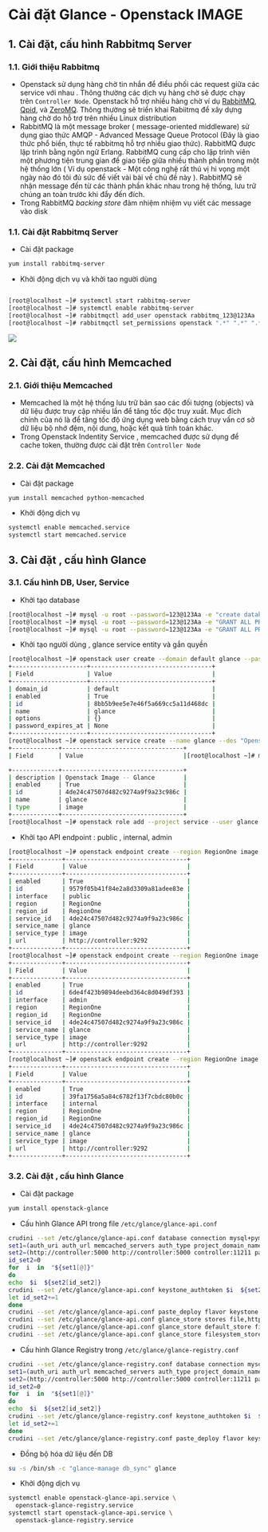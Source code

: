 # Cài đặt Glance - Openstack IMAGE

## 1. Cài đặt, cấu hình  Rabbitmq Server
### 1.1. Giới thiệu Rabbitmq
- Openstack sử dụng hàng chờ tin nhắn để điều phối các request giữa các service với nhau . Thông thường các dịch vụ hàng chờ sẽ được chạy trên `Controller Node`. Openstack hỗ trợ nhiều hàng chờ ví dụ [RabbitMQ](https://www.rabbitmq.com/), [Qpid](https://qpid.apache.org/), và  [ZeroMQ](http://zeromq.org/). Thông thường sẽ triển khai Rabiitmq để xây dựng hàng chờ do hỗ trợ trên nhiều Linux distribution
- RabbitMQ là một message broker ( message-oriented middleware) sử dụng giao thức AMQP - Advanced Message Queue Protocol (Đây là giao thức phổ biến, thực tế rabbitmq hỗ trợ nhiều giao thức). RabbitMQ được lập trình bằng ngôn ngữ Erlang. RabbitMQ cung cấp cho lập trình viên một phương tiện trung gian để giao tiếp giữa nhiều thành phần trong một hệ thống lớn ( Ví dụ openstack - Một công nghệ rất thú vị hi vọng một ngày nào đó tôi đủ sức để viết vài bài về chủ đề này ). RabbitMQ sẽ nhận message đến từ các thành phần khác nhau trong hệ thống, lưu trữ chúng an toàn trước khi đẩy đến đích.
- Trong RabbitMQ _backing store_ đảm nhiệm nhiệm vụ viết các message vào disk 
### 1.1. Cài đặt Rabbitmq Server
- Cài đặt package
```bash
yum install rabbitmq-server
```
- Khởi động dịch vụ và khởi tao người dùng
```bash

[root@localhost ~]# systemctl start rabbitmq-server
[root@localhost ~]# systemctl enable rabbitmq-server
[root@localhost ~]# rabbitmqctl add_user openstack rabbitmq_123@123Aa
[root@localhost ~]# rabbitmqctl set_permissions openstack ".*" ".*" ".*"

```
![](https://datadog-prod.imgix.net/img/blog/openstack-monitoring-nova/rabbitmq-3.png?fit=max)

## 2. Cài đặt, cấu hình Memcached
### 2.1. Giới thiệu Memcached
- Memcached là một hệ thống lưu trữ bản sao các đối tượng (objects) và dữ liệu được truy cập nhiều lần để tăng tốc độc truy xuất. Mục đích chính của nó là để tăng tốc độ ứng dụng web bằng cách truy vấn cơ sở dữ liệu bộ nhớ đệm, nội dung, hoặc kết quả tính toán khác.
- Trong Openstack Indentity Service , memcached được sử dụng để cache token, thường được cài đặt trên `Controller Node`

### 2.2. Cài đặt Memcached
- Cài đặt package
```bash
yum install memcached python-memcached
```
- Khởi động dịch vụ
```bash
systemctl enable memcached.service
systemctl start memcached.service
```


## 3. Cài đặt , cấu hình Glance


### 3.1. Cấu hình DB, User, Service
- Khởi tạo database
```bash
[root@localhost ~]# mysql -u root --password=123@123Aa -e "create database glance"
[root@localhost ~]# mysql -u root --password=123@123Aa -e "GRANT ALL PRIVILEGES on glance.* to 'glance'@'localhost' IDENTIFIED BY 'glance_123' "
[root@localhost ~]# mysql -u root --password=123@123Aa -e "GRANT ALL PRIVILEGES on glance.* to 'glance'@'%'  IDENTIFIED BY  'glance_123'"
```

- Khởi tạo người dùng , glance service entity và gắn quyền 
```bash
[root@localhost ~]# openstack user create --domain default glance --password glance_123@123Aa
+---------------------+----------------------------------+
| Field               | Value                            |
+---------------------+----------------------------------+
| domain_id           | default                          |
| enabled             | True                             |
| id                  | 8bb5b9ee5e7e46f5a669cc5a11d468dc |
| name                | glance                           |
| options             | {}                               |
| password_expires_at | None                             |
+---------------------+----------------------------------+
[root@localhost ~]# openstack service create --name glance --des "Openstack Image -- Glance" image
+-------------+----------------------------------+
| Field       | Value                            |[root@localhost ~]# mysql -u root --password=123@123Aa -e "GRANT ALL PRIVILEGES on glance.* to 'glance'@'%'  IDENTIFIED BY  'glance_123@123Aa'"

+-------------+----------------------------------+
| description | Openstack Image -- Glance        |
| enabled     | True                             |
| id          | 4de24c47507d482c9274a9f9a23c986c |
| name        | glance                           |
| type        | image                            |
+-------------+----------------------------------+
[root@localhost ~]# openstack role add --project service --user glance admin

```

- Khởi tạo  API endpoint : public , internal, admin

```bash
[root@localhost ~]# openstack endpoint create --region RegionOne image public http://controller:9292
+--------------+----------------------------------+
| Field        | Value                            |
+--------------+----------------------------------+
| enabled      | True                             |
| id           | 9579f05b41f84e2a8d3309a81adee83e |
| interface    | public                           |
| region       | RegionOne                        |
| region_id    | RegionOne                        |
| service_id   | 4de24c47507d482c9274a9f9a23c986c |
| service_name | glance                           |
| service_type | image                            |
| url          | http://controller:9292           |
+--------------+----------------------------------+
[root@localhost ~]# openstack endpoint create --region RegionOne image admin http://controller:9292
+--------------+----------------------------------+
| Field        | Value                            |
+--------------+----------------------------------+
| enabled      | True                             |
| id           | 6de4f423b9894deebd364c8d049df393 |
| interface    | admin                            |
| region       | RegionOne                        |
| region_id    | RegionOne                        |
| service_id   | 4de24c47507d482c9274a9f9a23c986c |
| service_name | glance                           |
| service_type | image                            |
| url          | http://controller:9292           |
+--------------+----------------------------------+
[root@localhost ~]# openstack endpoint create --region RegionOne image internal  http://controller:9292
+--------------+----------------------------------+
| Field        | Value                            |
+--------------+----------------------------------+
| enabled      | True                             |
| id           | 39fa1756a5a84c6782f13f7cbdc80b0c |
| interface    | internal                         |
| region       | RegionOne                        |
| region_id    | RegionOne                        |
| service_id   | 4de24c47507d482c9274a9f9a23c986c |
| service_name | glance                           |
| service_type | image                            |
| url          | http://controller:9292           |
+--------------+----------------------------------+

```

### 3.2. Cài đặt , cấu hình Glance

- Cài đặt package
```bash
yum install openstack-glance
```

- Cấu hình Glance API trong file `/etc/glance/glance-api.conf`
```bash
crudini --set /etc/glance/glance-api.conf database connection mysql+pymysql://glance:glance_123@controller/glance
set1=(auth_uri auth_url memcached_servers auth_type project_domain_name user_domain_name project_name username password )
set2=(http://controller:5000 http://controller:5000 controller:11211 password Default Default service glance glance_123@123Aa)
id_set2=0
for  i  in  "${set1[@]}"
do
echo  $i  ${set2[id_set2]}
crudini --set /etc/glance/glance-api.conf keystone_authtoken $i  ${set2[id_set2]}
let id_set2+=1
done
crudini --set /etc/glance/glance-api.conf paste_deploy flavor keystone
crudini --set /etc/glance/glance-api.conf glance_store stores file,http
crudini --set /etc/glance/glance-api.conf glance_store default_store file
crudini --set /etc/glance/glance-api.conf glance_store filesystem_store_datadir /var/lib/glance/images/

```

- Cấu hình Glance Registry trong `/etc/glance/glance-registry.conf`
```bash
crudini --set /etc/glance/glance-registry.conf database connection mysql+pymysql://glance:glance_123@controller/glance
set1=(auth_uri auth_url memcached_servers auth_type project_domain_name user_domain_name project_name username password )
set2=(http://controller:5000 http://controller:5000 controller:11211 password Default Default service glance glance_123@123Aa)
id_set2=0
for  i  in  "${set1[@]}"
do
echo  $i  ${set2[id_set2]}
crudini --set /etc/glance/glance-registry.conf keystone_authtoken $i  ${set2[id_set2]}
let id_set2+=1
done
crudini --set /etc/glance/glance-registry.conf paste_deploy flavor keystone
```

- Đồng bộ hóa dữ liệu đến DB
```bash
su -s /bin/sh -c "glance-manage db_sync" glance
```

- Khởi động dịch vụ
```bash
systemctl enable openstack-glance-api.service \
  openstack-glance-registry.service
systemctl start openstack-glance-api.service \
  openstack-glance-registry.service
```
